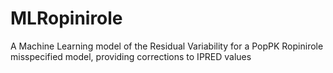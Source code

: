 # MLRopinirole
A Machine Learning model of the Residual Variability for a PopPK Ropinirole misspecified model, providing corrections to IPRED values
